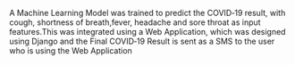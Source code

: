 A Machine Learning Model was trained to predict the COVID‑19 result, with cough, shortness of breath,fever, headache and sore throat as input features.This was integrated using a Web Application, which was designed using Django and the Final COVID‑19 Result is sent as a SMS to the
user who is using the Web Application

